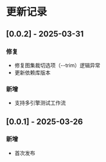 # 更新记录

## [0.0.2] - 2025-03-31
### 修复
- 修复图集裁切选项（--trim）逻辑异常
- 更新依赖库版本

### 新增
- 支持多引擎测试工作流

## [0.0.1] - 2025-03-26
### 新增
- 首次发布
